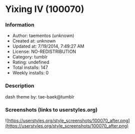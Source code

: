 # Yixing IV (100070)

### Information
- Author: taementos (unknown)
- Created at: unknown
- Updated at: 7/19/2014, 7:49:27 AM
- License: NO-REDISTRIBUTION
- Category: tumblr
- Rating: undefined
- Total installs: 147
- Weekly installs: 0


### Description
dash theme by: tae-baek@tumblr


### Screenshots (links to userstyles.org)
![https://userstyles.org/style_screenshots/100070_after.png](https://userstyles.org/style_screenshots/100070_after.png)


